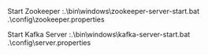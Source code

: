 


Start Zookeeper :.\bin\windows\zookeeper-server-start.bat .\config\zookeeper.properties

Start Kafka Server :.\bin\windows\kafka-server-start.bat .\config\server.properties
